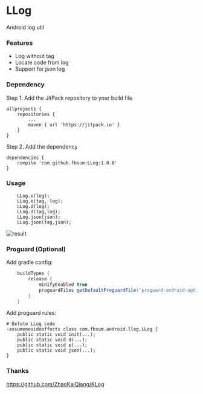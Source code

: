 # LLog
Android log util

### Features
* Log without tag
* Locate code from log
* Support for json log

### Dependency
Step 1. Add the JitPack repository to your build file
```
allprojects {
    repositories {
        ...
        maven { url 'https://jitpack.io' }
    }
}
```
Step 2. Add the dependency
```
dependencies {
    compile 'com.github.fbsum:LLog:1.0.0'
}
```

### Usage
```
    LLog.e(log);
    LLog.e(tag, log);
    LLog.d(log);
    LLog.d(tag,log);
    LLog.json(json);
    LLog.json(tag,json);
```
![result](http://7xsi11.com1.z0.glb.clouddn.com/llog_test_result.png)

### Proguard (Optional)
Add gradle config:
```gradle
    buildTypes {
        release {
            minifyEnabled true
            proguardFiles getDefaultProguardFile('proguard-android-optimize.txt'), 'proguard-rules.pro'
        }
    }
```
Add proguard rules:
```
# Delete LLog code
-assumenosideeffects class com.fbsum.android.llog.LLog {
    public static void init(...);
    public static void d(...);
    public static void e(...);
    public static void json(...);
}
```

### Thanks
https://github.com/ZhaoKaiQiang/KLog